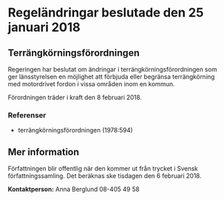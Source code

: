 # Regeländringar beslutade den 25 januari 2018

## Terrängkörningsförordningen

Regeringen har beslutat om ändringar i terrängkörningsförordningen som ger länsstyrelsen en möjlighet att förbjuda eller begränsa terrängkörning med motordrivet fordon i vissa områden inom en kommun.

Förordningen träder i kraft den 8 februari 2018\.

### Referenser

* terrängkörningsförordningen (1978:594\)

## Mer information

Författningen blir offentlig när den kommer ut från trycket i Svensk författningssamling. Det beräknas ske tisdagen den 6 februari 2018\.

**Kontaktperson:**
Anna Berglund 08\-405 49 58
